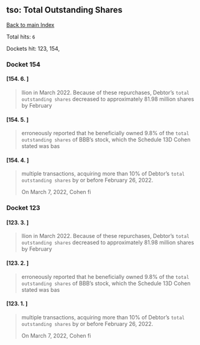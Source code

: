 
## tso: Total Outstanding Shares

[Back to main Index](README.md)

Total hits: `6`

Dockets hit: 123, 154, 

### Docket 154

#### [154. 6. ]
> llion in March 2022. Because of these repurchases, Debtor’s `total outstanding shares` decreased to approximately 81.98 million shares by February

#### [154. 5. ]
> erroneously reported that he beneficially owned 9.8% of the `total outstanding shares` of BBB’s stock, which the Schedule 13D Cohen stated was bas

#### [154. 4. ]
>  multiple transactions, acquiring more than 10% of Debtor’s `total outstanding shares` by or before February 26, 2022. 
> 
> On March 7, 2022, Cohen fi

### Docket 123

#### [123. 3. ]
> llion in March 2022. Because of these repurchases, Debtor’s `total outstanding shares` decreased to approximately 81.98 million shares by February

#### [123. 2. ]
> erroneously reported that he beneficially owned 9.8% of the `total outstanding shares` of BBB’s stock, which the Schedule 13D Cohen stated was bas

#### [123. 1. ]
>  multiple transactions, acquiring more than 10% of Debtor’s `total outstanding shares` by or before February 26, 2022. 
> 
> On March 7, 2022, Cohen fi
